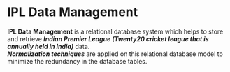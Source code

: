 # IPL Data Management

**IPL Data Management** is a relational database system which helps to store and retrieve **_Indian Premier League (Twenty20 cricket league that is annually held in India)_** data.  
**_Normalization techniques_** are applied on this relational database model to minimize the redundancy in the database tables.


